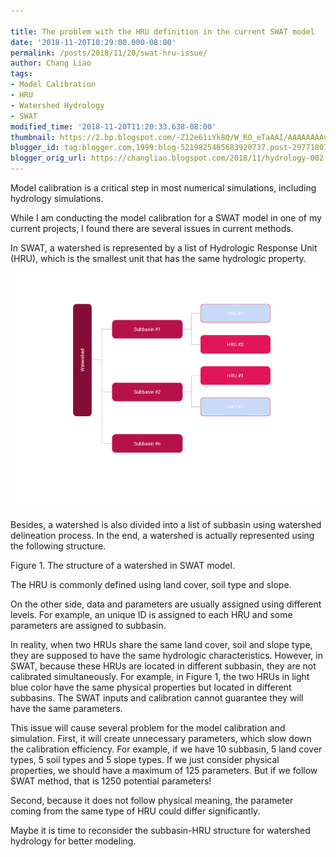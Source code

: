 ```yaml
---
 
title: The problem with the HRU definition in the current SWAT model
date: '2018-11-20T10:29:00.000-08:00'
permalink: /posts/2018/11/20/swat-hru-issue/
author: Chang Liao
tags:
- Model Calibration
- HRU
- Watershed Hydrology
- SWAT
modified_time: '2018-11-20T11:20:33.638-08:00'
thumbnail: https://2.bp.blogspot.com/-Z12e61iYk8Q/W_RO_eTaAAI/AAAAAAAAvqk/olg7p5NY1Q8p6wZ-ukXWiHEKLQTf-AS3wCK4BGAYYCw/s72-c/watershed.png
blogger_id: tag:blogger.com,1999:blog-5219825485683920737.post-2977180772295504125
blogger_orig_url: https://changliao.blogspot.com/2018/11/hydrology-002.html
---
```


Model calibration is a critical step in most numerical simulations, including hydrology simulations.

While I am conducting the model calibration for a SWAT model in one of my current projects, I found there are several issues in current methods.

In SWAT, a watershed is represented by a list of Hydrologic Response Unit (HRU), which is the smallest unit that has the same hydrologic property.

![Figure 1](https://github.com/changliao/science/blob/main/_figure/swat_hru.png?raw=true)

Besides, a watershed is also divided into a list of subbasin using watershed delineation process.
In the end, a watershed is actually represented using the following structure.

Figure 1. The structure of a watershed in SWAT model.

The HRU is commonly defined using land cover, soil type and slope.

On the other side, data and parameters are usually assigned using different levels. For example, an unique ID is assigned to each HRU and some parameters are assigned to subbasin.

In reality, when two HRUs share the same land cover, soil and slope type, they are supposed to have the same hydrologic characteristics. However, in SWAT, because these HRUs are located in different subbasin, they are not calibrated simultaneously. For example, in Figure 1, the two HRUs in light blue color have the same physical properties but located in different subbasins. The SWAT inputs and calibration cannot guarantee they will have the same parameters.

This issue will cause several problem for the model calibration and simulation. First, it will create unnecessary parameters, which slow down the calibration efficiency. For example, if we have 10 subbasin, 5 land cover types, 5 soil types and 5 slope types. If we just consider physical properties, we should have a maximum of 125 parameters. But if we follow SWAT method, that is 1250 potential parameters!

Second, because it does not follow physical meaning, the parameter coming from the same type of HRU could differ significantly.

Maybe it is time to reconsider the subbasin-HRU structure for watershed hydrology for better modeling.